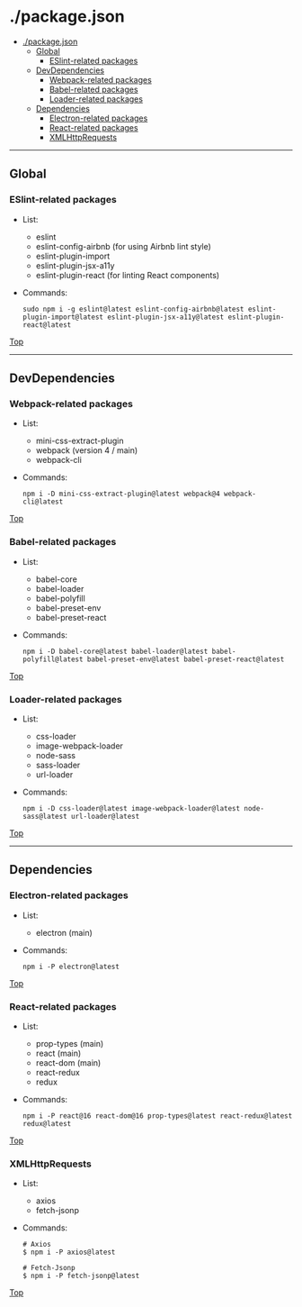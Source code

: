 # ./package.json

- [./package.json](#packagejson)
  - [Global](#global)
    - [ESlint-related packages](#eslint-related-packages)
  - [DevDependencies](#devdependencies)
    - [Webpack-related packages](#webpack-related-packages)
    - [Babel-related packages](#babel-related-packages)
    - [Loader-related packages](#loader-related-packages)
  - [Dependencies](#dependencies)
    - [Electron-related packages](#electron-related-packages)
    - [React-related packages](#react-related-packages)
    - [XMLHttpRequests](#xmlhttprequests)

---

## Global

### ESlint-related packages

- List:

  - eslint
  - eslint-config-airbnb (for using Airbnb lint style)
  - eslint-plugin-import
  - eslint-plugin-jsx-a11y
  - eslint-plugin-react (for linting React components)

- Commands:

  ```shell
  sudo npm i -g eslint@latest eslint-config-airbnb@latest eslint-plugin-import@latest eslint-plugin-jsx-a11y@latest eslint-plugin-react@latest
  ```

[Top](#packagejson)

---

## DevDependencies

### Webpack-related packages

- List:

  - mini-css-extract-plugin
  - webpack (version 4 / main)
  - webpack-cli

- Commands:

  ```shell
  npm i -D mini-css-extract-plugin@latest webpack@4 webpack-cli@latest
  ```

[Top](#packagejson)

### Babel-related packages

- List:

  - babel-core
  - babel-loader
  - babel-polyfill
  - babel-preset-env
  - babel-preset-react

- Commands:

  ```shell
  npm i -D babel-core@latest babel-loader@latest babel-polyfill@latest babel-preset-env@latest babel-preset-react@latest
  ```

[Top](#packagejson)

### Loader-related packages

- List:

  - css-loader
  - image-webpack-loader
  - node-sass
  - sass-loader
  - url-loader

- Commands:

  ```shell
  npm i -D css-loader@latest image-webpack-loader@latest node-sass@latest url-loader@latest
  ```

[Top](#packagejson)

---

## Dependencies

### Electron-related packages

- List:

  - electron (main)

- Commands:

  ```shell
  npm i -P electron@latest
  ```

[Top](#packagejson)

### React-related packages

- List:

  - prop-types (main)
  - react (main)
  - react-dom (main)
  - react-redux
  - redux

- Commands:

  ```shell
  npm i -P react@16 react-dom@16 prop-types@latest react-redux@latest redux@latest
  ```

[Top](#packagejson)

### XMLHttpRequests

- List:

  - axios
  - fetch-jsonp

- Commands:

  ```shell
  # Axios
  $ npm i -P axios@latest

  # Fetch-Jsonp
  $ npm i -P fetch-jsonp@latest
  ```

[Top](#packagejson)
